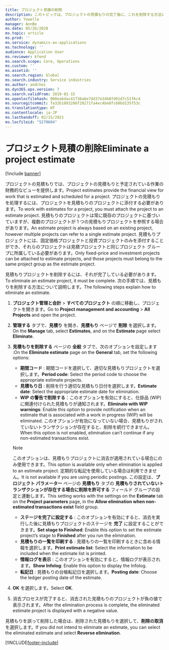 ```yaml
---
title: プロジェクト見積の削除
description: このトピックは、プロジェクトの見積もりの完了後に、これを削除する方法について説明します。
author: Yowelle
manager: AnnBe
ms.date: 05/26/2020
ms.topic: article
ms.prod: ''
ms.service: dynamics-ax-applications
ms.technology: ''
audience: Application User
ms.reviewer: kfend
ms.search.scope: Core, Operations
ms.custom: ''
ms.assetid: ''
ms.search.region: Global
ms.search.industry: Service industries
ms.author: andchoi
ms.dyn365.ops.version: 7
ms.search.validFrom: 2019-01-15
ms.openlocfilehash: 000eabdac41f30a6e7dd37e34b8fd91d7c51f6c4
ms.sourcegitcommit: fa32b1893286f20271fa4ec4be8fc68bd135f53c
ms.translationtype: HT
ms.contentlocale: ja-JP
ms.lasthandoff: 02/15/2021
ms.locfileid: "5270684"
---
```

# <a name="eliminate-a-project-estimate"></a><span data-ttu-id="f557a-103">プロジェクト見積の削除</span><span class="sxs-lookup"><span data-stu-id="f557a-103">Eliminate a project estimate</span></span>

[!include [banner](../includes/banner.md)]

<span data-ttu-id="f557a-104">プロジェクトの見積もりでは、プロジェクトの見積もりと予定されている作業の財務的なビューを提供します。</span><span class="sxs-lookup"><span data-stu-id="f557a-104">Project estimates provide the financial view for work that is estimated and scheduled for a project.</span></span> <span data-ttu-id="f557a-105">プロジェクトの見積もりを処理するには、プロジェクトを見積もりのプロジェクトに添付する必要があります。</span><span class="sxs-lookup"><span data-stu-id="f557a-105">To work with estimates for a project, you must attach the project to an estimate project.</span></span> <span data-ttu-id="f557a-106">見積もりのプロジェクトは常に既存のプロジェクトに基づいていますが、複数のプロジェクトが 1 つの見積もりプロジェクトを参照する場合があります。</span><span class="sxs-lookup"><span data-stu-id="f557a-106">An estimate project is always based on an existing project, however multiple projects can refer to a single estimate project.</span></span> <span data-ttu-id="f557a-107">見積もりプロジェクトには、固定価格プロジェクトと投資プロジェクトのみを添付することができ、それらのプロジェクトは見積プロジェクトと同じプロジェクト グループに所属している必要があります。</span><span class="sxs-lookup"><span data-stu-id="f557a-107">Only fixed-price and investment projects can be attached to estimate projects, and those projects must belong to the same project group as the estimate project.</span></span>

<span data-ttu-id="f557a-108">見積もりプロジェクトを削除するには、それが完了している必要があります。</span><span class="sxs-lookup"><span data-stu-id="f557a-108">To eliminate an estimate project, it must be complete.</span></span> <span data-ttu-id="f557a-109">次の手順では、見積もりを削除する方法について説明します。</span><span class="sxs-lookup"><span data-stu-id="f557a-109">The following steps explain how to eliminate an estimate.</span></span>

1. <span data-ttu-id="f557a-110">**プロジェクト管理と会計** > **すべてのプロジェクト** の順に移動し、プロジェクトを開きます。</span><span class="sxs-lookup"><span data-stu-id="f557a-110">Go to **Project management and accounting** > **All Projects** and open the project.</span></span> 
2. <span data-ttu-id="f557a-111">**管理する** タブで、**見積り** を開き、**見積もり** ページで **削除** を選択します。</span><span class="sxs-lookup"><span data-stu-id="f557a-111">On the **Manage** tab, select **Estimates**, and on the **Estimate** page select **Eliminate**.</span></span>
3. <span data-ttu-id="f557a-112">**見積もりを削除する** ページの **全般** タブで、次のオプションを設定します :</span><span class="sxs-lookup"><span data-stu-id="f557a-112">On the **Eliminate estimate** page on the **General** tab, set the following options:</span></span>

   - <span data-ttu-id="f557a-113">**期間コード** : 期間コードを選択して、適切な見積もりプロジェクトを選択します。</span><span class="sxs-lookup"><span data-stu-id="f557a-113">**Period code**: Select the period code to choose the appropriate estimate projects.</span></span> 
   - <span data-ttu-id="f557a-114">**見積もり日** : 削除を行う適切な見積もり日付を選択します。</span><span class="sxs-lookup"><span data-stu-id="f557a-114">**Estimate date**: Select the appropriate estimate date for elimination.</span></span>
   - <span data-ttu-id="f557a-115">**WIP の警告で削除する**：このオプションを有効にすると、仕掛品 (WIP) に関連付けられた見積もりが通知されます。</span><span class="sxs-lookup"><span data-stu-id="f557a-115">**Eliminate with WIP warnings**: Enable this option to provide notification when an estimate that is associated with a work in progress (WIP) will be eliminated.</span></span> <span data-ttu-id="f557a-116">このオプションが有効になっていない場合、見積もりがされていないトランザクションが存在すると、削除を続行できません。</span><span class="sxs-lookup"><span data-stu-id="f557a-116">When this option is not enabled, elimination can’t continue if any non-estimated transactions exist.</span></span> 
   > [!NOTE]
   > <span data-ttu-id="f557a-117">このオプションは、見積もりプロジェクトに消去が適用されている場合にのみ使用できます。</span><span class="sxs-lookup"><span data-stu-id="f557a-117">This option is available only when elimination is applied to an estimate project.</span></span> <span data-ttu-id="f557a-118">定期的な転記を使用している場合は利用できません。</span><span class="sxs-lookup"><span data-stu-id="f557a-118">It is not available if you are using periodic postings.</span></span> <span data-ttu-id="f557a-119">この設定は、**プロジェクト パラメーター** ページの **見積もり** タブの **見積もりされていないトランザクションが存在する場合に削除を許可する** フィールド グループの設定と連動します。</span><span class="sxs-lookup"><span data-stu-id="f557a-119">This setting works with the settings on the **Estimate** tab on the **Project parameters** page, in the **Allow elimination when non-estimated transactions exist** field group.</span></span>
   - <span data-ttu-id="f557a-120">**ステージを完了に設定する** : このオプションを有効にすると、消去を実行した後に見積もりプロジェクトのステージを **完了** に設定することができます。</span><span class="sxs-lookup"><span data-stu-id="f557a-120">**Set stage to Finished**: Enable this option to set the estimate project’s stage to **Finished** after you run the elimination.</span></span>
   - <span data-ttu-id="f557a-121">**見積もりの一覧を印刷する** : 見積もりの一覧を印刷するときに含める情報を選択します。</span><span class="sxs-lookup"><span data-stu-id="f557a-121">**Print estimate list**: Select the information to be included when the estimate list is printed.</span></span>
   - <span data-ttu-id="f557a-122">**情報ログを表示** : このオプションを有効にすると、情報ログが表示されます。</span><span class="sxs-lookup"><span data-stu-id="f557a-122">**Show Infolog**: Enable this option to display the Infolog.</span></span>
   - <span data-ttu-id="f557a-123">**転記日** : 見積もりの台帳転記日を選択します。</span><span class="sxs-lookup"><span data-stu-id="f557a-123">**Posting date**: Choose the ledger posting date of the estimate.</span></span>

4.  <span data-ttu-id="f557a-124">**OK** を選択します。</span><span class="sxs-lookup"><span data-stu-id="f557a-124">Select **OK**.</span></span>
5. <span data-ttu-id="f557a-125">消去プロセスが完了すると、消去された見積もりのプロジェクトが負の値で表示されます。</span><span class="sxs-lookup"><span data-stu-id="f557a-125">After the elimination process is complete, the eliminated estimate project is displayed with a negative value.</span></span> 

<span data-ttu-id="f557a-126">見積もりを誤って削除した場合は、削除された見積もりを選択して、**削除の取消** を選択します。</span><span class="sxs-lookup"><span data-stu-id="f557a-126">If you did not intend to eliminate an estimate, you can select the eliminated estimate and select **Reverse elimination**.</span></span>   


[!INCLUDE[footer-include](../includes/footer-banner.md)]
